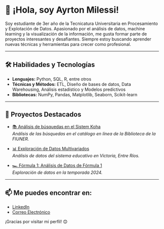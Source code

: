 # 👋 ¡Hola, soy Ayrton Milessi!

Soy estudiante de 3er año de la Tecnicatura Universitaria en Procesamiento y Explotación de Datos. Apasionado por el análisis de datos, machine learning y la visualización de la información, me gusta formar parte de proyectos interesantes y desafiantes. Siempre estoy buscando aprender nuevas técnicas y herramientas para crecer como profesional.

---

## 🛠️ Habilidades y Tecnologías
- **Lenguajes:** Python, SQL, R, entre otros
- **Técnicas y Métodos:** ETL, Diseño de bases de datos, Data Warehousing, Análisis estadístico y Modelos predictivos
- **Bibliotecas:** NumPy, Pandas, Matplotlib, Seaborn, Scikit-learn

---

## 📂 Proyectos Destacados

- [📚 Análisis de búsquedas en el Sistem Koha](https://github.com/Ayrton-Milessi/Practica-Academica)  
  _Análisis de las búsquedas en el catálogo en línea de la Biblioteca de la FIUNER._  

- [📊 Exploración de Datos Multivariados](https://github.com/Ayrton-Milessi/VICTORIA-Exploracion-de-Datos-Multivariados)  
  _Análisis de datos del sistema educativo en Victoria, Entre Ríos._  

- [🏎️ Fórmula 1: Análisis de Datos de Fórmula 1](https://github.com/Ayrton-Milessi/Formula-1)  
  _Exploración de datos en la temporada 2024._  

---

## 📫 Me puedes encontrar en:

- [LinkedIn](https://www.linkedin.com/in/ayrton-milessi-90ab91327/)  
- [Correo Electrónico](mailto:ayrton@example.com)  

¡Gracias por visitar mi perfil! 😊
